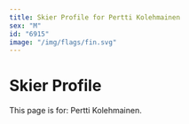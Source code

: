 ```yaml
---
title: Skier Profile for Pertti Kolehmainen
sex: "M"
id: "6915"
image: "/img/flags/fin.svg" 
---
```


# Skier Profile

This page is for: Pertti Kolehmainen.
    